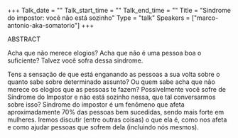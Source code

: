 +++
Talk_date = ""
Talk_start_time = ""
Talk_end_time = ""
Title = "Síndrome do impostor: você não está sozinho"
Type = "talk"
Speakers = ["marco-antonio-aka-somatorio"]
+++

ABSTRACT

Acha que não merece elogios? Acha que não é uma pessoa boa o suficiente? Talvez você sofra dessa sindrome.

Tens a sensação de que está enganando as pessoas a sua volta sobre o quanto sabe sobre determinado assunto? Ou quem sabe acha que não merece os elogios que as pessoas te fazem? Possivelmente você sofre de Síndrome do Impostor e não está sozinho nessa, que tal conversarmos sobre isso?
Síndrome do impostor é um fenômeno que afeta aproximadamente 70% das pessoas bem sucedidas, sendo mais forte em mulheres. 
Iremos discutir (entre outras coisas) o que ela é, como nos afeta e como ajudar pessoas que sofrem dela (incluindo nós mesmos).
